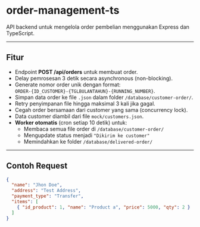 # order-management-ts

API backend untuk mengelola order pembelian menggunakan Express dan TypeScript.

---

## Fitur

- Endpoint **POST /api/orders** untuk membuat order.
- Delay pemrosesan 3 detik secara asynchronous (non-blocking).
- Generate nomor order unik dengan format:  
  `ORDER-{ID_CUSTOMER}-{TGLBULANTAHUN}-{RUNNING_NUMBER}`.
- Simpan data order ke file `.json` dalam folder `/database/customer-order/`.
- Retry penyimpanan file hingga maksimal 3 kali jika gagal.
- Cegah order bersamaan dari customer yang sama (concurrency lock).
- Data customer diambil dari file `mock/customers.json`.
- **Worker otomatis** (cron setiap 10 detik) untuk:
  -  Membaca semua file order di `/database/customer-order/`
  -  Mengupdate status menjadi `"Dikirim ke customer"`
  -  Memindahkan ke folder `/database/delivered-order/` 
---

## Contoh Request

```json
{
  "name": "Jhon Doe",
  "address": "Test Address",
  "payment_type": "Transfer",
  "items": [
    { "id_product": 1, "name": "Product a", "price": 5000, "qty": 2 }
  ]
}
